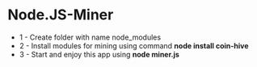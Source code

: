 # Node.JS-Miner
<ul>
  <li>1 - Create folder with name node_modules</li>
  <li>2 - Install modules for mining using command <b>node install coin-hive</b></li>
  <li>3 - Start and enjoy this app using <b>node miner.js</b></li>
</ul>
